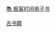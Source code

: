 [](https://www.12130730.xyz/)

[📚 极客时间电子书](https://github.com/it-ebooks-0/geektime-books)

[古书籍](https://www.shuge.org/)

